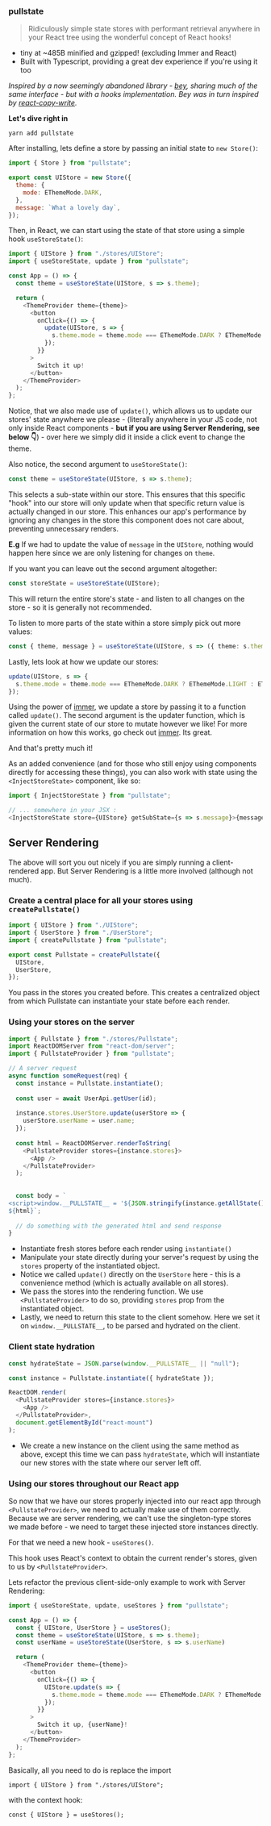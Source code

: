 ### pullstate

> Ridiculously simple state stores with performant retrieval anywhere
in your React tree using the wonderful concept of React hooks!

* tiny at ~485B minified and gzipped! (excluding Immer and React)
* Built with Typescript, providing a great dev experience if you're using it too

_Inspired by a now seemingly abandoned library - [bey](https://github.com/jamiebuilds/bey), sharing
much of the same interface - but with a hooks implementation. Bey was in turn inspired by
[react-copy-write](https://github.com/aweary/react-copy-write)._

**Let's dive right in**

```
yarn add pullstate
```

After installing, lets define a store by passing an initial state to `new Store()`:

```javascript
import { Store } from "pullstate";

export const UIStore = new Store({
  theme: {
    mode: EThemeMode.DARK,
  },
  message: `What a lovely day`,
});
```

Then, in React, we can start using the state of that store using a simple hook `useStoreState()`:

```typescript jsx
import { UIStore } from "./stores/UIStore";
import { useStoreState, update } from "pullstate";

const App = () => {
  const theme = useStoreState(UIStore, s => s.theme);

  return (
    <ThemeProvider theme={theme}>
      <button
        onClick={() => {
          update(UIStore, s => {
            s.theme.mode = theme.mode === EThemeMode.DARK ? EThemeMode.LIGHT : EThemeMode.DARK;
          });
        }}
      >
        Switch it up!
      </button>
    </ThemeProvider>
  );
};
```

Notice, that we also made use of `update()`, which allows us to update our stores' state anywhere
we please - (literally anywhere in your JS code, not only inside React components - __but if you are using Server Rendering, see below 👇__) - over here we simply did it inside a click event to change the theme.

Also notice, the second argument to `useStoreState()`:

```typescript jsx
const theme = useStoreState(UIStore, s => s.theme);
```

This selects a sub-state within our store. This ensures that this specific "hook" into
our store will only update when that specific return value is actually
changed in our store. This enhances our app's performance by ignoring any changes in the store
this component does not care about, preventing unnecessary renders.

**E.g** If we had to update the value of `message` in the `UIStore`, nothing would happen here since we are only listening
for changes on `theme`.

If you want you can leave out the second argument altogether:
```typescript
const storeState = useStoreState(UIStore);
```

This will return the entire store's state - and listen to all changes on the store - so it is generally not recommended.

To listen to more parts of the state within a store simply pick out more values:

```typescript jsx
const { theme, message } = useStoreState(UIStore, s => ({ theme: s.theme, message: s.message }));
```

Lastly, lets look at how we update our stores:

```typescript jsx
update(UIStore, s => {
  s.theme.mode = theme.mode === EThemeMode.DARK ? EThemeMode.LIGHT : EThemeMode.DARK;
});
```

Using the power of [immer](https://github.com/mweststrate/immer), we update a store by passing
it to a function called `update()`. The second argument is the updater function, which is given
the current state of our store to mutate however we like! For more information on how this works,
go check out [immer](https://github.com/mweststrate/immer). Its great.

And that's pretty much it!

As an added convenience (and for those who still enjoy using components directly for accessing these things),
you can also work with state using the `<InjectStoreState>` component, like so:

```typescript jsx
import { InjectStoreState } from "pullstate";

// ... somewhere in your JSX :
<InjectStoreState store={UIStore} getSubState={s => s.message}>{message => <h2>{message}</h2>}</InjectStoreState>
```

## Server Rendering

The above will sort you out nicely if you are simply running a client-rendered app. But Server Rendering is a little more involved (although not much).

### Create a central place for all your stores using `createPullstate()`

```typescript jsx
import { UIStore } from "./UIStore";
import { UserStore } from "./UserStore";
import { createPullstate } from "pullstate";

export const Pullstate = createPullstate({
  UIStore,
  UserStore,
});
```

You pass in the stores you created before. This creates a centralized object from which Pullstate can instantiate your state before each render.

### Using your stores on the server

```typescript jsx
import { Pullstate } from "./stores/Pullstate";
import ReactDOMServer from "react-dom/server";
import { PullstateProvider } from "pullstate";

// A server request
async function someRequest(req) {
  const instance = Pullstate.instantiate();
  
  const user = await UserApi.getUser(id);
  
  instance.stores.UserStore.update(userStore => {
    userStore.userName = user.name;
  });
  
  const html = ReactDOMServer.renderToString(
    <PullstateProvider stores={instance.stores}>
      <App />
    </PullstateProvider>
  );
  
  
  const body = `
<script>window.__PULLSTATE__ = '${JSON.stringify(instance.getAllState())}'</script>
${html}`;
  
  // do something with the generated html and send response
}
```

* Instantiate fresh stores before each render using `instantiate()`
* Manipulate your state directly during your server's request by using the `stores` property of the instantiated object.
* Notice we called `update()` directly on the `UserStore` here - this is a convenience method (which is actually available on
all stores).
* We pass the stores into the rendering function. We use `<PullstateProvider>` to do so, providing `stores` prop from the instantiated object.
* Lastly, we need to return this state to the client somehow. Here we set it on `window.__PULLSTATE__`, to be parsed and hydrated on the client.

### Client state hydration

```typescript jsx
const hydrateState = JSON.parse(window.__PULLSTATE__ || "null");

const instance = Pullstate.instantiate({ hydrateState });

ReactDOM.render(
  <PullstateProvider stores={instance.stores}>
    <App />
  </PullstateProvider>,
  document.getElementById("react-mount")
);
```

* We create a new instance on the client using the same method as above, except this time we can pass
`hydrateState`, which will instantiate our new stores with the state where our server left off.

### Using our stores throughout our React app

So now that we have our stores properly injected into our react app through `<PullstateProvider>`, we need to actually
make use of them correctly. Because we are server rendering, we can't use the singleton-type stores we made
before - we need to target these injected store instances directly.

For that we need a new hook - `useStores()`.

This hook uses React's context to obtain the current render's stores, given to us by `<PullstateProvider>`.

Lets refactor the previous client-side-only example to work with Server Rendering:

```typescript jsx
import { useStoreState, update, useStores } from "pullstate";

const App = () => {
  const { UIStore, UserStore } = useStores();
  const theme = useStoreState(UIStore, s => s.theme);
  const userName = useStoreState(UserStore, s => s.userName)

  return (
    <ThemeProvider theme={theme}>
      <button
        onClick={() => {
          UIStore.update(s => {
            s.theme.mode = theme.mode === EThemeMode.DARK ? EThemeMode.LIGHT : EThemeMode.DARK;
          });
        }}
      >
        Switch it up, {userName}!
      </button>
    </ThemeProvider>
  );
};
```

Basically, all you need to do is replace the import

```
import { UIStore } from "./stores/UIStore";
```

with the context hook:

```
const { UIStore } = useStores();
```
